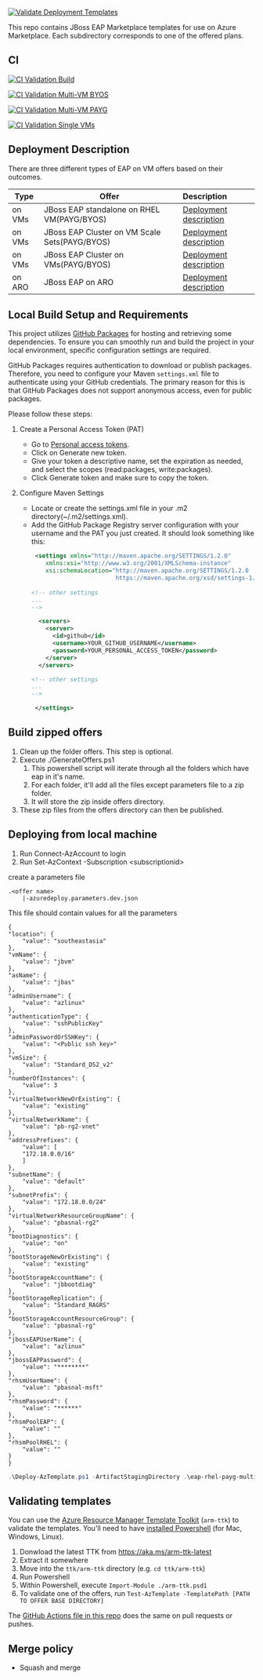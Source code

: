 [![Validate Deployment Templates](https://github.com/Azure/rhel-jboss-templates/actions/workflows/validate-templates.yaml/badge.svg?branch=master)](https://github.com/Azure/rhel-jboss-templates/actions/workflows/validate-templates.yaml)

This repo contains JBoss EAP Marketplace templates for use on Azure Marketplace. Each subdirectory corresponds to one of the offered plans.

## CI
[![CI Validation Build](https://github.com/azure-javaee/rhel-jboss-templates/actions/workflows/ci-validation-build.yaml/badge.svg)](https://github.com/azure-javaee/rhel-jboss-templates/actions/workflows/ci-validation-build.yaml)

[![CI Validation Multi-VM BYOS](https://github.com/azure-javaee/rhel-jboss-templates/actions/workflows/ci-validation-multivm-byos.yaml/badge.svg)](https://github.com/azure-javaee/rhel-jboss-templates/actions/workflows/ci-validation-multivm-byos.yaml)

[![CI Validation Multi-VM PAYG](https://github.com/azure-javaee/rhel-jboss-templates/actions/workflows/ci-validation-multivm-payg.yaml/badge.svg)](https://github.com/azure-javaee/rhel-jboss-templates/actions/workflows/ci-validation-multivm-payg.yaml)

[![CI Validation Single VMs](https://github.com/azure-javaee/rhel-jboss-templates/actions/workflows/ci-validation-single.yaml/badge.svg)](https://github.com/azure-javaee/rhel-jboss-templates/actions/workflows/ci-validation-single.yaml)

## Deployment Description

There are three different types of EAP on VM offers based on their outcomes.

| Type   | Offer                                         | Description                                                                                                                                                                                                 |
|--------|-----------------------------------------------|:------------------------------------------------------------------------------------------------------------------------------------------------------------------------------------------------------------|
| on VMs | JBoss EAP standalone on RHEL VM(PAYG/BYOS)    | [Deployment description](https://htmlpreview.github.io/?https://github.com/azure-javaee/rhel-jboss-templates/blob/main/eap-rhel-payg/src/main/resources/marketing-artifacts/partner-center.html)         |
| on VMs | JBoss EAP Cluster on VM Scale Sets(PAYG/BYOS) | [Deployment description](https://htmlpreview.github.io/?https://github.com/azure-javaee/rhel-jboss-templates/blob/main/eap-rhel-payg-vmss/src/main/resources/marketing-artifacts/partner-center.html)    |
| on VMs | JBoss EAP Cluster on VMs(PAYG/BYOS)           | [Deployment description](https://htmlpreview.github.io/?https://github.com/azure-javaee/rhel-jboss-templates/blob/main/eap-rhel-payg-multivm/src/main/resources/marketing-artifacts/partner-center.html) |
| on ARO | JBoss EAP on ARO                              | [Deployment description](https://htmlpreview.github.io/?https://github.com/azure-javaee/rhel-jboss-templates/blob/main/eap-aro/src/main/resources/marketing-artifacts/partner-center.html)                  |

## Local Build Setup and Requirements
This project utilizes [GitHub Packages](https://github.com/features/packages) for hosting and retrieving some dependencies. To ensure you can smoothly run and build the project in your local environment, specific configuration settings are required.

GitHub Packages requires authentication to download or publish packages. Therefore, you need to configure your Maven `settings.xml` file to authenticate using your GitHub credentials. The primary reason for this is that GitHub Packages does not support anonymous access, even for public packages.

Please follow these steps:

1. Create a Personal Access Token (PAT)
   - Go to [Personal access tokens](https://github.com/settings/tokens).
   - Click on Generate new token.
   - Give your token a descriptive name, set the expiration as needed, and select the scopes (read:packages, write:packages).
   - Click Generate token and make sure to copy the token.
   
2. Configure Maven Settings
   - Locate or create the settings.xml file in your .m2 directory(~/.m2/settings.xml).
   - Add the GitHub Package Registry server configuration with your username and the PAT you just created. It should look something like this:
      ```xml
       <settings xmlns="http://maven.apache.org/SETTINGS/1.2.0"
          xmlns:xsi="http://www.w3.org/2001/XMLSchema-instance"
          xsi:schemaLocation="http://maven.apache.org/SETTINGS/1.2.0 
                              https://maven.apache.org/xsd/settings-1.2.0.xsd">
        
      <!-- other settings
      ...
      -->
     
        <servers>
          <server>
            <id>github</id>
            <username>YOUR_GITHUB_USERNAME</username>
            <password>YOUR_PERSONAL_ACCESS_TOKEN</password>
          </server>
        </servers>
     
      <!-- other settings
      ...
      -->
     
       </settings>
      ```

## Build zipped offers
1. Clean up the folder offers. This step is optional.
2. Execute ./GenerateOffers.ps1
    1. This powershell script will iterate through all the folders which have eap in it's name.
    2. For each folder, it'll add all the files except parameters file to a zip folder.
    3. It will store the zip inside offers directory.
3. These zip files from the offers directory can then be published.


## Deploying from local machine

1. Run Connect-AzAccount to login
2. Run Set-AzContext -Subscription \<subscriptionid>

create a parameters file  

    .<offer name>
        |-azuredeploy.parameters.dev.json

This file should contain values for all the parameters

    {
    "location": {
        "value": "southeastasia"
    },
    "vmName": {
        "value": "jbvm"
    },
    "asName": {
        "value": "jbas"
    },
    "adminUsername": {
        "value": "azlinux"
    },
    "authenticationType": {
        "value": "sshPublicKey"
    },
    "adminPasswordOrSSHKey": {
        "value": "<Public ssh key>"
    },
    "vmSize": {
        "value": "Standard_DS2_v2"
    },
    "numberOfInstances": {
        "value": 3
    },
    "virtualNetworkNewOrExisting": {
        "value": "existing"
    },
    "virtualNetworkName": {
        "value": "pb-rg2-vnet"
    },
    "addressPrefixes": {
        "value": [
        "172.18.0.0/16"
        ]
    },
    "subnetName": {
        "value": "default"
    },
    "subnetPrefix": {
        "value": "172.18.0.0/24"
    },
    "virtualNetworkResourceGroupName": {
        "value": "pbasnal-rg2"
    },
    "bootDiagnostics": {
        "value": "on"
    },
    "bootStorageNewOrExisting": {
        "value": "existing"
    },
    "bootStorageAccountName": {
        "value": "jbbootdiag"
    },
    "bootStorageReplication": {
        "value": "Standard_RAGRS"
    },
    "bootStorageAccountResourceGroup": {
        "value": "pbasnal-rg"
    },
    "jbossEAPUserName": {
        "value": "azlinux"
    },
    "jbossEAPPassword": {
        "value": "********"
    },
    "rhsmUserName": {
        "value": "pbasnal-msft"
    },
    "rhsmPassword": {
        "value": "******"
    },
    "rhsmPoolEAP": {
        "value": ""
    },
    "rhsmPoolRHEL": {
        "value": ""
    }
    }

```powershell
.\Deploy-AzTemplate.ps1 -ArtifactStagingDirectory .\eap-rhel-payg-multivm -ResourceGroupLocation southeastasia -dev -UploadArtifacts
```

## Validating templates

You can use the [Azure Resource Manager Template Toolkit](https://github.com/Azure/arm-ttk) (`arm-ttk`) to validate the templates. You'll need to have [installed Powershell](https://docs.microsoft.com/en-us/powershell/scripting/install/installing-powershell) (for Mac, Windows, Linux). 

1. Donwload the latest TTK from https://aka.ms/arm-ttk-latest
2. Extract it somewhere
3. Move into the `ttk/arm-ttk` directory (e.g. `cd ttk/arm-ttk`)
4. Run Powershell
5. Within Powershell, execute `Import-Module ./arm-ttk.psd1`
6. To validate one of the offers, run `Test-AzTemplate -TemplatePath [PATH TO OFFER BASE DIRECTORY]`

The [GitHub Actions file in this repo](.github/workflows/validate-templates.yaml) does the same on pull requests or pushes.

## Merge policy

* Squash and merge
